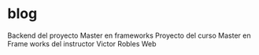 # blog
Backend del proyecto Master en frameworks 
Proyecto del curso Master en Frame works del instructor Victor Robles Web
